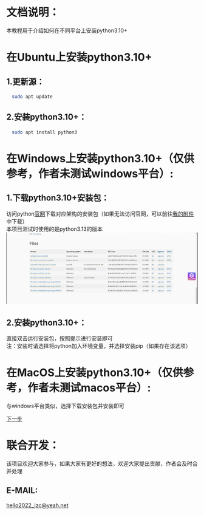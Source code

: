 # 文档说明：
  本教程用于介绍如何在不同平台上安装python3.10+

# 在Ubuntu上安装python3.10+

  ## 1.更新源：
  ```bash
    sudo apt update
  ```
  ## 2.安装python3.10+：
  ```bash
    sudo apt install python3
  ```

# 在Windows上安装python3.10+（仅供参考，作者未测试windows平台）:

  ## 1.下载python3.10+安装包：
  访问python[官网](https://www.python.org/downloads/release/python-3130/)下载对应架构的安装包（如果无法访问官网，可以前往[我的附件](/annex/README.md)中下载）  
  本项目测试时使用的是python3.13的版本  
  ![image](/pic/python3.10+下载.png)  

  ## 2.安装python3.10+：
  直接双击运行安装包，按照提示进行安装即可  
  注：安装时请选择将python加入环境变量，并选择安装pip（如果存在该选项）  

# 在MacOS上安装python3.10+（仅供参考，作者未测试macos平台）:
  与windows平台类似，选择下载安装包并安装即可  

[下一步](/tutorial/INSTALL_MITMPROXY.md)  

# 联合开发：
  该项目欢迎大家参与，如果大家有更好的想法，欢迎大家提出贡献，作者会及时合并处理  
  ## E-MAIL:
  hello2022_jzc@yeah.net  